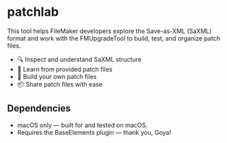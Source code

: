 # patchlab

This tool helps FileMaker developers explore the Save-as-XML (SaXML) format and work with the FMUpgradeTool to build, test, and organize patch files.

- 🔍 Inspect and understand SaXML structure
- 🧪 Learn from provided patch files
- 🧰 Build your own patch files
- 📦 Share patch files with ease

## Dependencies

- macOS only — built for and tested on macOS.
- Requires the BaseElements plugin — thank you, Goya!
